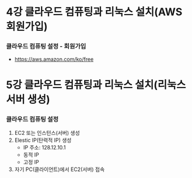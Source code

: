 # 4강 클라우드 컴퓨팅과 리눅스 설치(AWS 회원가입)

### 클라우드 컴퓨팅 설정 - 회원가입
 - https://aws.amazon.com/ko/free


# 5강 클라우드 컴퓨팅과 리눅스 설치(리눅스 서버 생성)

### 클라우드 컴퓨팅 설정
1. EC2 또는 인스턴스(서버) 생성
2. Elestic IP(탄력적 IP) 생성
    - IP 주소: 128.12.10.1
    - 동적 IP
    - 고정 IP
3. 자기 PC(클라이언트)에서 EC2(서버) 접속
 
      